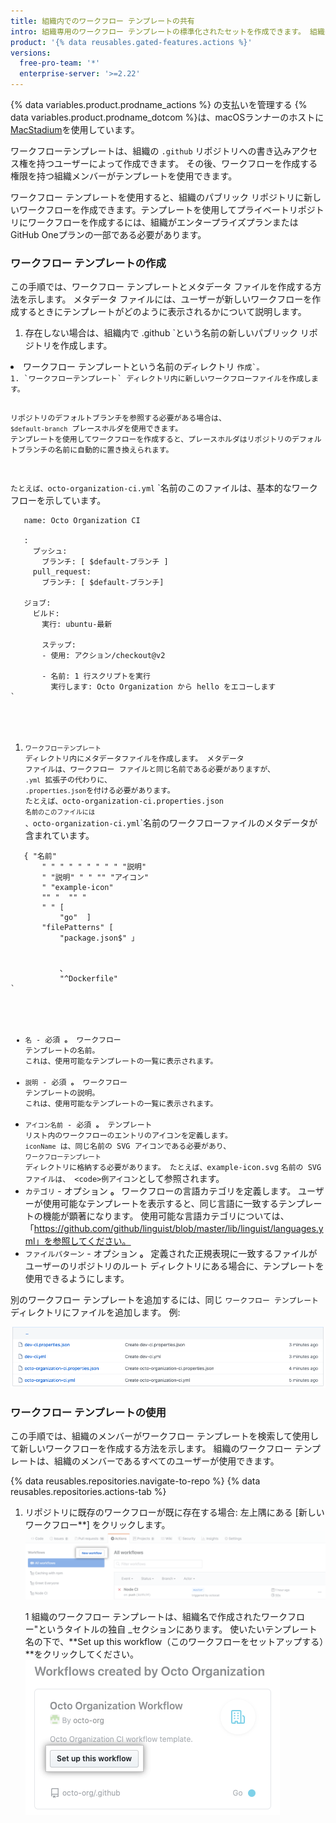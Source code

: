```yaml
---
title: 組織内でのワークフロー テンプレートの共有
intro: 組織専用のワークフロー テンプレートの標準化されたセットを作成できます。 組織のメンバーは、組織のリポジトリで新しいワークフローを作成するときに、テンプレートを使用できます。
product: '{% data reusables.gated-features.actions %}'
versions:
  free-pro-team: '*'
  enterprise-server: '>=2.22'
---
```


{% data variables.product.prodname_actions %} の支払いを管理する
{% data variables.product.prodname_dotcom %}は、macOSランナーのホストに[MacStadium](https://www.macstadium.com/)を使用しています。

ワークフローテンプレートは、組織の `.github` リポジトリへの書き込みアクセス権を持つユーザーによって作成できます。 その後、ワークフローを作成する権限を持つ組織メンバーがテンプレートを使用できます。

ワークフロー テンプレートを使用すると、組織のパブリック リポジトリに新しいワークフローを作成できます。テンプレートを使用してプライベートリポジトリにワークフローを作成するには、組織がエンタープライズプランまたはGitHub Oneプランの一部である必要があります。

### ワークフロー テンプレートの作成

この手順では、ワークフロー テンプレートとメタデータ ファイルを作成する方法を示します。 メタデータ ファイルには、ユーザーが新しいワークフローを作成するときにテンプレートがどのように表示されるかについて説明します。

1. 存在しない場合は、組織内で .github</code> `という名前の新しいパブリック リポジトリを作成します。</li>
<li>ワークフロー テンプレートという名前のディレクトリ <code>作成`。
1. `ワークフローテンプレート` ディレクトリ内に新しいワークフローファイルを作成します。

   リポジトリのデフォルトブランチを参照する必要がある場合は、 `$default-branch` プレースホルダを使用できます。 テンプレートを使用してワークフローを作成すると、プレースホルダはリポジトリのデフォルトブランチの名前に自動的に置き換えられます。

   たとえば、octo-organization-ci.yml</code> `名前のこのファイルは、基本的なワークフローを示しています。
<pre><code class="yaml">   name: Octo Organization CI

   :
     プッシュ:
       ブランチ: [ $default-ブランチ ]
     pull_request:
       ブランチ: [ $default-ブランチ]

   ジョブ:
     ビルド:
       実行: ubuntu-最新

       ステップ:
       - 使用: アクション/checkout@v2

       - 名前: 1 行スクリプトを実行
         実行します: Octo Organization から hello をエコーします
`</pre>
1. `ワークフローテンプレート` ディレクトリ内にメタデータファイルを作成します。 メタデータ ファイルは、ワークフロー ファイルと同じ名前である必要がありますが、 `.yml` 拡張子の代わりに、 `.properties.json`を付ける必要があります。 たとえば、octo-organization-ci.properties.json `名前のこのファイルには` 、octo-organization-ci.yml</code>`名前のワークフローファイルのメタデータが含まれています。
<pre><code class="yaml">   { "名前"
       " " " " " " " " " "説明"
       " "説明" " " "" "アイコン"
       " "example-icon"
       "" "  "" "
       " " [
           "go"  ]
       "filePatterns" [
           "package.json$" 」
   
       
           、
           "^Dockerfile"
`</pre>
   * `名` - 必須 **。** ワークフロー テンプレートの名前。 これは、使用可能なテンプレートの一覧に表示されます。
   * `説明` - 必須 **。** ワークフロー テンプレートの説明。 これは、使用可能なテンプレートの一覧に表示されます。
   * `アイコン名前` - 必須 **。** テンプレート リスト内のワークフローのエントリのアイコンを定義します。 `iconName` は、同じ名前の SVG アイコンである必要があり、 `ワークフローテンプレート` ディレクトリに格納する必要があります。 たとえば、example-icon.svg</code> `名前の SVG ファイルは、 <code>例アイコン`として参照されます。
   * `カテゴリ` - オプション **。** ワークフローの言語カテゴリを定義します。 ユーザーが使用可能なテンプレートを表示すると、同じ言語に一致するテンプレートの機能が顕著になります。 使用可能な言語カテゴリについては、「https://github.com/github/linguist/blob/master/lib/linguist/languages.yml」を参照してください。
   * `ファイルパターン` - オプション **。** 定義された正規表現に一致するファイルがユーザーのリポジトリのルート ディレクトリにある場合に、テンプレートを使用できるようにします。

別のワークフロー テンプレートを追加するには、同じ `ワークフロー テンプレート` ディレクトリにファイルを追加します。 例:

![ワークフロー テンプレート ファイル](/assets/images/help/images/workflow-template-files.png)

### ワークフロー テンプレートの使用

この手順では、組織のメンバーがワークフロー テンプレートを検索して使用して新しいワークフローを作成する方法を示します。 組織のワークフロー テンプレートは、組織のメンバーであるすべてのユーザーが使用できます。

{% data reusables.repositories.navigate-to-repo %}
{% data reusables.repositories.actions-tab %}
1. リポジトリに既存のワークフローが既に存在する場合: 左上隅にある [新しいワークフロー</strong>**] をクリックします。 ![新規ワークフローの選択](/assets/images/help/repository/actions-new-workflow.png)</p></li>
1
組織のワークフロー テンプレートは、組織名で作成されたワークフロー</em>"というタイトルの独自 _セクションにあります。 使いたいテンプレート名の下で、**Set up this workflow（このワークフローをセットアップする）**をクリックしてください。 ![このワークフローを設定します](/assets/images/help/settings/actions-create-starter-workflow.png)</p></li> </ol>

